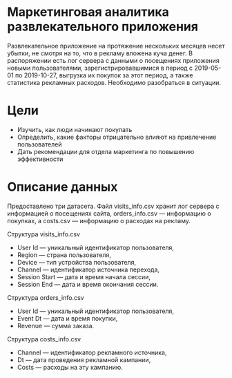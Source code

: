 # Маркетинговая аналитика развлекательного приложения

Развлекательное приложение на протяжение нескольких месяцев несет убытки, не смотря на то, что в рекламу вложена куча денег. В распоряжении есть лог сервера с данными о посещениях приложения новыми пользователями, зарегистрировавшимися в период с 2019-05-01 по 2019-10-27, выгрузка их покупок за этот период, а также статистика рекламных расходов. Необходимо разобраться в ситуации.


# Цели
- Изучить, как люди начинают покупать
- Определить, какие факторы отрицательно влияют на привлечение пользователей
- Дать рекомендации для отдела маркетинга по повышению эффективности

# Описание данных
Предоставлено три датасета. Файл visits_info.csv хранит лог сервера с информацией о посещениях сайта, orders_info.csv — информацию о покупках, а costs.csv — информацию о расходах на рекламу.

Структура visits_info.csv
- User Id — уникальный идентификатор пользователя,
- Region — страна пользователя,
- Device — тип устройства пользователя,
- Channel — идентификатор источника перехода,
- Session Start — дата и время начала сессии,
- Session End — дата и время окончания сессии.

Структура orders_info.csv
- User Id — уникальный идентификатор пользователя,
- Event Dt — дата и время покупки,
- Revenue — сумма заказа.

Структура costs_info.csv
- Channel — идентификатор рекламного источника,
- Dt — дата проведения рекламной кампании,
- Costs — расходы на эту кампанию.
